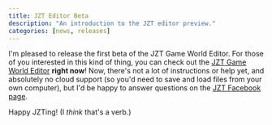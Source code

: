 ```yaml
---
title: JZT Editor Beta
description: "An introduction to the JZT editor preview."
categories: [news, releases]
---
```


I'm pleased to release the first beta of the JZT Game World Editor. For those of you interested in this kind of thing, you can check out the [JZT Game World Editor](/editor) **right now**! Now, there's not a lot of instructions or help yet, and absolutely no cloud support (so you'd need to save and load files from your own computer), but I'd be happy to answer questions on the [JZT Facebook page](https://www.facebook.com/jzt.community).

Happy JZTing! (I _think_ that's a verb.)
